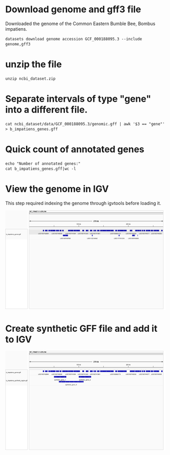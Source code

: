 # Download genome and gff3 file
Downloaded the genome of the Common Eastern Bumble Bee, Bombus impatiens. 
```
datasets download genome accession GCF_000188095.3 --include genome,gff3
```

# unzip the file
```
unzip ncbi_dataset.zip
```
# Separate intervals of type "gene" into a different file.
```
cat ncbi_dataset/data/GCF_000188095.3/genomic.gff | awk '$3 == "gene"' > b_impatiens_genes.gff
```
# Quick count of annotated genes
```
echo "Number of annotated genes:"
cat b_impatiens_genes.gff|wc -l
```

# View the genome in IGV
This step required indexing the genome through igvtools before loading it.

![IGV snapshot 1](igv_snapshot_1.png)

# Create synthetic GFF file and add it to IGV

![IGV snapshot 2](igv_snapshot_2.png)